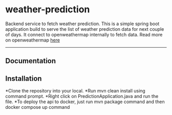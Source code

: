 # weather-prediction

Backend service to fetch weather prediction. This is a simple spring boot application build to serve the list of weather prediction data for next couple of days.
It connect to openweathermap internally to fetch data. Read more on openweathermap [here](https://openweathermap.org/)

---
## Documentation


## Installation
*Clone the repository into your local. 
*Run mvn clean install using command prompt. 
*Right click on PredictionApplication.java and run the file.
*To deploy the api to docker, just run mvn package command and then docker compose up command
 

